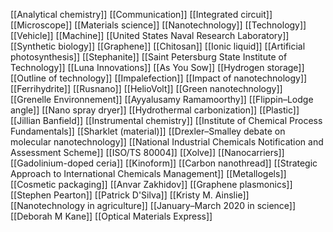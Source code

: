 [[Analytical chemistry]]
[[Communication]]
[[Integrated circuit]]
[[Microscope]]
[[Materials science]]
[[Nanotechnology]]
[[Technology]]
[[Vehicle]]
[[Machine]]
[[United States Naval Research Laboratory]]
[[Synthetic biology]]
[[Graphene]]
[[Chitosan]]
[[Ionic liquid]]
[[Artificial photosynthesis]]
[[Stephanite]]
[[Saint Petersburg State Institute of Technology]]
[[Luna Innovations]]
[[As You Sow]]
[[Hydrogen storage]]
[[Outline of technology]]
[[Impalefection]]
[[Impact of nanotechnology]]
[[Ferrihydrite]]
[[Rusnano]]
[[HelioVolt]]
[[Green nanotechnology]]
[[Grenelle Environnement]]
[[Ayyalusamy Ramamoorthy]]
[[Flippin–Lodge angle]]
[[Nano spray dryer]]
[[Hydrothermal carbonization]]
[[Plastic]]
[[Jillian Banfield]]
[[Instrumental chemistry]]
[[Institute of Chemical Process Fundamentals]]
[[Sharklet (material)]]
[[Drexler–Smalley debate on molecular nanotechnology]]
[[National Industrial Chemicals Notification and Assessment Scheme]]
[[ISO/TS 80004]]
[[Xolve]]
[[Nanocarriers]]
[[Gadolinium-doped ceria]]
[[Kinoform]]
[[Carbon nanothread]]
[[Strategic Approach to International Chemicals Management]]
[[Metallogels]]
[[Cosmetic packaging]]
[[Anvar Zakhidov]]
[[Graphene plasmonics]]
[[Stephen Pearton]]
[[Patrick D'Silva]]
[[Kristy M. Ainslie]]
[[Nanotechnology in agriculture]]
[[January–March 2020 in science]]
[[Deborah M Kane]]
[[Optical Materials Express]]
